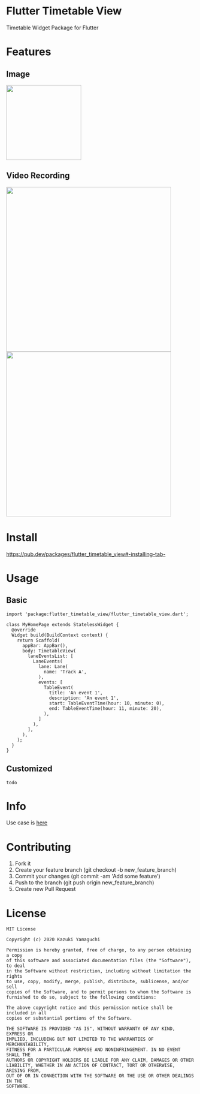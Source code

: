 # Flutter Timetable View

Timetable Widget Package for Flutter

# Features

## Image

<img src="https://user-images.githubusercontent.com/12509392/75619419-dc877480-5bbe-11ea-88a3-330e0a03154e.png" width="200" />

## Video Recording

<img src="https://user-images.githubusercontent.com/12509392/75619433-f0cb7180-5bbe-11ea-8644-11d7277b2e29.gif" height="440" />  <img src="https://user-images.githubusercontent.com/12509392/75619441-0476d800-5bbf-11ea-854b-4e9ec653f551.gif" height="440" />

# Install

https://pub.dev/packages/flutter_timetable_view#-installing-tab-

# Usage

## Basic

```
import 'package:flutter_timetable_view/flutter_timetable_view.dart';

class MyHomePage extends StatelessWidget {
  @override
  Widget build(BuildContext context) {
    return Scaffold(
      appBar: AppBar(),
      body: TimetableView(
        laneEventsList: [
          LaneEvents(
            lane: Lane(
              name: 'Track A',
            ),
            events: [
              TableEvent(
                title: 'An event 1',
                description: 'An event 1',
                start: TableEventTime(hour: 10, minute: 0),
                end: TableEventTime(hour: 11, minute: 20),
              ),
            ]
          ),
        ],
      ),
    );
  }
}
```

## Customized

```
todo
```

# Info

Use case is [here](https://github.com/yamarkz/unofficial_conference_app_2020)

# Contributing

1. Fork it
2. Create your feature branch (git checkout -b new_feature_branch)
3. Commit your changes (git commit -am 'Add some feature')
4. Push to the branch (git push origin new_feature_branch)
5. Create new Pull Request

# License

```
MIT License

Copyright (c) 2020 Kazuki Yamaguchi

Permission is hereby granted, free of charge, to any person obtaining a copy
of this software and associated documentation files (the "Software"), to deal
in the Software without restriction, including without limitation the rights
to use, copy, modify, merge, publish, distribute, sublicense, and/or sell
copies of the Software, and to permit persons to whom the Software is
furnished to do so, subject to the following conditions:

The above copyright notice and this permission notice shall be included in all
copies or substantial portions of the Software.

THE SOFTWARE IS PROVIDED "AS IS", WITHOUT WARRANTY OF ANY KIND, EXPRESS OR
IMPLIED, INCLUDING BUT NOT LIMITED TO THE WARRANTIES OF MERCHANTABILITY,
FITNESS FOR A PARTICULAR PURPOSE AND NONINFRINGEMENT. IN NO EVENT SHALL THE
AUTHORS OR COPYRIGHT HOLDERS BE LIABLE FOR ANY CLAIM, DAMAGES OR OTHER
LIABILITY, WHETHER IN AN ACTION OF CONTRACT, TORT OR OTHERWISE, ARISING FROM,
OUT OF OR IN CONNECTION WITH THE SOFTWARE OR THE USE OR OTHER DEALINGS IN THE
SOFTWARE.
```
